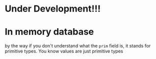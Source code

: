 # Under Development!!!

# In memory database 
by the way if you don't understand what the <code>prim</code> field is, it stands for primitive types. You know values are just primitive types
